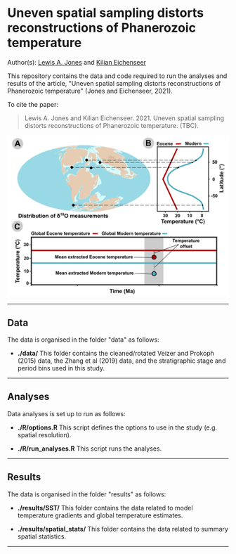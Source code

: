 # Uneven spatial sampling distorts reconstructions of Phanerozoic temperature

Author(s): [Lewis A. Jones](mailto:LewisA.Jones@outlook.com) and [Kilian Eichenseer](mailto:kilian.eichenseer@fau.de)

This repository contains the data and code required to run the analyses and results of the article, "Uneven spatial sampling distorts reconstructions of Phanerozoic temperature" (Jones and Eichenseer, 2021). 

To cite the paper: 
> Lewis A. Jones and Kilian Eichenseer. 2021. Uneven spatial sampling distorts reconstructions of Phanerozoic temperature. (TBC).

<p align="center">
  <img src="https://github.com/LewisAJones/StableIsotopeBias/blob/main/figures/workflow.png" alt="" width="600"/>
</p>

-------

## Data
The data is organised in the folder "data" as follows:

* **./data/**
This folder contains the cleaned/rotated Veizer and Prokoph (2015) data, the Zhang et al (2019) data, and the stratigraphic stage and period bins used in this study.

-------

## Analyses
Data analyses is set up to run as follows:

* **./R/options.R**
This script defines the options to use in the study (e.g. spatial resolution).

* **./R/run_analyses.R**
This script runs the analyses.

-------

## Results
The data is organised in the folder "results" as follows:

* **./results/SST/**
This folder contains the data related to model temperature gradients and global temperature estimates.

* **./results/spatial_stats/**
This folder contains the data related to summary spatial statistics.

-------
 
